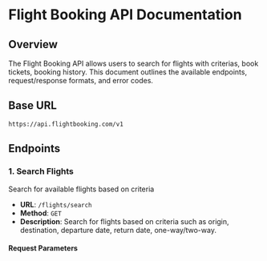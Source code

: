 # Flight Booking API Documentation
## Overview
The Flight Booking API allows users to search for flights with criterias, book tickets, booking history. This document outlines the available endpoints, request/response formats, and error codes.

## Base URL
```
https://api.flightbooking.com/v1
```

## Endpoints
### 1. Search Flights
Search for available flights based on criteria

- **URL**: `/flights/search`
- **Method**: `GET`
- **Description**: Search for flights based on criteria such as origin, destination, departure date, return date, one-way/two-way.

#### Request Parameters
